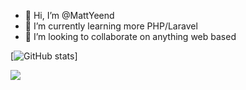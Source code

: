 - 👋 Hi, I’m @MattYeend
- 🌱 I’m currently learning more PHP/Laravel
- 👀 I’m looking to collaborate on anything web based

<!---
MattYeend/MattYeend is a ✨ special ✨ repository because its `README.md` (this file) appears on your GitHub profile.
You can click the Preview link to take a look at your changes.
--->
[![GitHub stats](https://github-readme-stats.vercel.app/api?username=MattYeend)]

<img src="https://profile-counter.glitch.me/_blocage/count.svg" />
